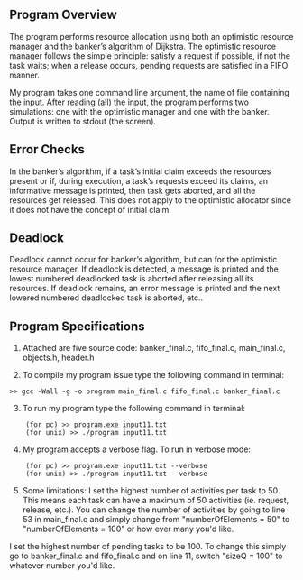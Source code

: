 ## Program Overview
The program performs resource allocation  using both an optimistic resource manager and the banker’s algorithm of Dijkstra. The optimistic resource manager follows the simple principle: satisfy a request if possible, if not the task waits; when a release occurs, pending requests are satisfied in a FIFO manner.

My program takes one command line argument, the name of file containing the input. After reading (all) the input, the program performs two simulations: one with the optimistic manager and one with the banker. Output is written to stdout (the screen).

## Error Checks
In the banker’s algorithm, if a task’s initial claim exceeds the resources present or if, during execution, a task’s requests exceed its claims, an informative message is printed, then task gets aborted, and all the resources get released. This does not apply to the optimistic allocator since it does not have the concept of initial claim.

## Deadlock
Deadlock cannot occur for banker’s algorithm, but can for the optimistic resource manager. If deadlock is detected, a message is printed and the lowest numbered deadlocked task is aborted after releasing all its resources. If deadlock remains, an error message is printed and the next lowered numbered deadlocked task is aborted, etc..

## Program Specifications
1. Attached are five source code: banker_final.c, fifo_final.c, main_final.c, objects.h, header.h

2. To compile my program issue type the following command in terminal:
````
>> gcc -Wall -g -o program main_final.c fifo_final.c banker_final.c
````

3. To run my program type the following command in terminal:
```
	(for pc) >> program.exe input11.txt
	(for unix) >> ./program input11.txt
```

4. My program accepts a verbose flag. To run in verbose mode:
```
	(for pc) >> program.exe input11.txt --verbose
	(for unix) >> ./program input11.txt --verbose
```

5. Some limitations:
I set the highest number of activities per task to 50. This means each task can have a maximum of 50 activities (ie. request, release, etc.).
You can change the number of activities by going to line 53 in main_final.c and simply change from "numberOfElements = 50" to "numberOfElements = 100" or how ever many you'd like.

I set the highest number of pending tasks to be 100. To change this simply go to banker_final.c and fifo_final.c and on line 11, switch
"sizeQ = 100" to whatever number you'd like.

